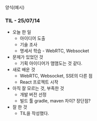 양식(예시)

### TIL - 25/07/14

* 오늘 한 일
  * 아이디어 도출
  * 기술 조사
  * 명세서 학습 - WebRTC, Websocket
* 문제가 있었던 것
  * 기획 아이디어가 맴맴도는 것 같다.
* 새로 배운 것
  * WebRTC, Websocket, SSE의 다른 점
  * React 프로젝트 시작
* 아직 잘 모르는 것, 부족한 것
  * 개발 버전 선정
  * 빌드 툴 gradle, maven 차이? 장단점?
* 잘 한 것
  * TIL을 작성했다.